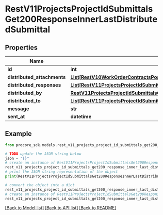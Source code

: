 # RestV11ProjectsProjectIdSubmittalsGet200ResponseInnerLastDistributedSubmittal


## Properties

Name | Type | Description | Notes
------------ | ------------- | ------------- | -------------
**id** | **int** |  | [optional] 
**distributed_attachments** | [**List[RestV10WorkOrderContractsPost201ResponseAttachmentsInner]**](RestV10WorkOrderContractsPost201ResponseAttachmentsInner.md) |  | [optional] 
**distributed_responses** | [**List[RestV11ProjectsProjectIdSubmittalsGet200ResponseInnerLastDistributedSubmittalDistributedResponsesInner]**](RestV11ProjectsProjectIdSubmittalsGet200ResponseInnerLastDistributedSubmittalDistributedResponsesInner.md) |  | [optional] 
**distributed_by** | [**RestV11ProjectsProjectIdSubmittalsGet200ResponseInnerApproversInnerUser**](RestV11ProjectsProjectIdSubmittalsGet200ResponseInnerApproversInnerUser.md) |  | [optional] 
**distributed_to** | [**List[RestV11ProjectsProjectIdSubmittalsGet200ResponseInnerApproversInnerUser]**](RestV11ProjectsProjectIdSubmittalsGet200ResponseInnerApproversInnerUser.md) |  | [optional] 
**message** | **str** |  | [optional] 
**sent_at** | **datetime** |  | [optional] 

## Example

```python
from procore_sdk.models.rest_v11_projects_project_id_submittals_get200_response_inner_last_distributed_submittal import RestV11ProjectsProjectIdSubmittalsGet200ResponseInnerLastDistributedSubmittal

# TODO update the JSON string below
json = "{}"
# create an instance of RestV11ProjectsProjectIdSubmittalsGet200ResponseInnerLastDistributedSubmittal from a JSON string
rest_v11_projects_project_id_submittals_get200_response_inner_last_distributed_submittal_instance = RestV11ProjectsProjectIdSubmittalsGet200ResponseInnerLastDistributedSubmittal.from_json(json)
# print the JSON string representation of the object
print(RestV11ProjectsProjectIdSubmittalsGet200ResponseInnerLastDistributedSubmittal.to_json())

# convert the object into a dict
rest_v11_projects_project_id_submittals_get200_response_inner_last_distributed_submittal_dict = rest_v11_projects_project_id_submittals_get200_response_inner_last_distributed_submittal_instance.to_dict()
# create an instance of RestV11ProjectsProjectIdSubmittalsGet200ResponseInnerLastDistributedSubmittal from a dict
rest_v11_projects_project_id_submittals_get200_response_inner_last_distributed_submittal_from_dict = RestV11ProjectsProjectIdSubmittalsGet200ResponseInnerLastDistributedSubmittal.from_dict(rest_v11_projects_project_id_submittals_get200_response_inner_last_distributed_submittal_dict)
```
[[Back to Model list]](../README.md#documentation-for-models) [[Back to API list]](../README.md#documentation-for-api-endpoints) [[Back to README]](../README.md)


